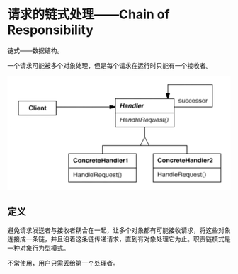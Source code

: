 # 请求的链式处理——Chain of Responsibility

链式——数据结构。

一个请求可能被多个对象处理，但是每个请求在运行时只能有一个接收者。 

![1574346509339](assets/1574346509339.png)

## 定义

避免请求发送者与接收者耦合在一起，让多个对象都有可能接收请求，将这些对象连接成一条链，并且沿着这条链传递请求，直到有对象处理它为止。职责链模式是一种对象行为型模式。



不常使用，用户只需丢给第一个处理者。

